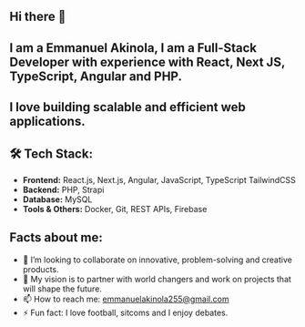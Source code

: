 ## Hi there 👋

<!--
**AkinolaEmmanuel/AkinolaEmmanuel** is a ✨ _special_ ✨ repository because its `README.md` (this file) appears on your GitHub profile.

Here are some ideas to get you started:
-->
## I am a Emmanuel Akinola, I am a Full-Stack Developer with experience with React, Next JS, TypeScript, Angular and PHP.
## I love building scalable and efficient web applications.


## 🛠 Tech Stack:
- **Frontend:** React.js, Next.js, Angular, JavaScript, TypeScript TailwindCSS
- **Backend:** PHP, Strapi
- **Database:** MySQL
- **Tools & Others:** Docker, Git, REST APIs, Firebase

 ## Facts about me: 
- 👯 I’m looking to collaborate on innovative, problem-solving and creative products.
- 🤔 My vision is to partner with world changers and work on projects that will shape the future.
- 📫 How to reach me: emmanuelakinola255@gmail.com
- ⚡ Fun fact: I love football, sitcoms and I enjoy debates.
